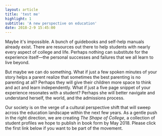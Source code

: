 ```yaml
---
layout: article
title: 'test me'
highlight: 1
subtitle: 'A new perspective on education'
date: 2018-2-9 15:45:00
---
```


Maybe it's impossible. A bunch of guidebooks and self-help manuals already exist. There are resources out there to help students with nearly every aspect of college and life. Perhaps nothing can substitute for the experience itself&mdash;the personal successes and failures that we all learn to live beyond.

But maybe we can do something. What if just a few spoken minutes of your story helps a parent realize that sometimes the best parenting is no parenting at all? Perhaps they will give their children more space to think and act and learn independently. What if just a five page snippet of your experience resonates with a student? Perhaps she will better navigate and understand herself, the world, and the admissions process.

Our society is on the verge of a cultural perspective shift that will sweep across the education landscape within the next few years. As a gentle push in the right direction, we are creating _The Shape of College_, a collection of student profiles we hope to publish in book form by May 2018. Please click the first link below if you want to be part of the movement.
